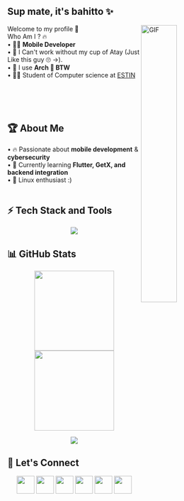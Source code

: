 ## Sup mate, it's bahitto ✨
<img src="https://i.gifer.com/Atll.gif" width="40%" style="float: right;" alt="GIF"/>

Welcome to my profile 👋
 <br />
Who Am I ? 🔥 <br />
• 🧑‍💻 **Mobile Developer** <br />
• 🍵 I Can't work without my cup of Atay (Just Like this guy 🙄 ->). <br />
• 🐧 I use **Arch  BTW** <br />
• 🧑‍🎓 Student of Computer science at [ESTIN](https://estin.dz/) <br />
<br /><br /><br /><br />

## 🏆 About Me  
• 🔥 Passionate about **mobile development** & **cybersecurity** <br />
• 🎯 Currently learning **Flutter, GetX, and backend integration** <br />
• 🐧 Linux enthusiast :) <br />
<br />

## ⚡ Tech Stack and Tools
<p align="center">
  <a href="https://skillicons.dev">
    <img src="https://skillicons.dev/icons?i=arch,linux,dart,flutter,firebase,gradle,django,mysql,git,github,vscode,bash,docker,c,py,selenium&perline=4" />
  </a>
</p>

## 📊 GitHub Stats  

<p align="center">
  <img src="https://github-readme-stats.vercel.app/api?username=BrahimBenzekri&show_icons=true&theme=dracula" height="180">
  <img src="https://github-readme-streak-stats.herokuapp.com/?user=BrahimBenzekri&theme=dracula" height="180">
</p>

<p align="center">
  <img src="https://github-readme-stats.vercel.app/api/top-langs/?username=BrahimBenzekri&layout=compact&theme=dracula">
</p>


## 💬 Let's Connect  
<p align="center">
  <a href="https://www.linkedin.com/in/brahim-benzekri-609486232/"><img src="https://skillicons.dev/icons?i=linkedin" height="40"></a>
  <a href="mailto:b_benzekri@estin.dz"><img src="https://skillicons.dev/icons?i=gmail" height="40"></a>
  <a href="https://discordapp.com/users/711480606957240332"><img src="https://skillicons.dev/icons?i=discord" height="40"></a>
  <a href="https://github.com/BrahimBenzekri"><img src="https://skillicons.dev/icons?i=github" height="40"></a>
  <a href="https://instagram.com/bahitt0"><img src="https://skillicons.dev/icons?i=instagram" height="40"></a>
  <a href="https://instagram.com/coding_ship"><img src="https://skillicons.dev/icons?i=instagram" height="40"></a>
</p>


